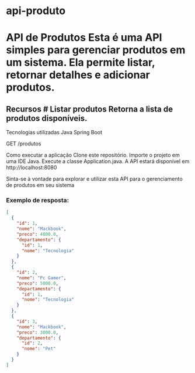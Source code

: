 # api-produto
# API de Produtos  Esta é uma API simples para gerenciar produtos em um sistema. Ela permite listar, retornar detalhes e adicionar produtos. 
## Recursos  # Listar produtos  Retorna a lista de produtos disponíveis.

Tecnologias utilizadas
Java
Spring Boot

GET /produtos

Como executar a aplicação
Clone este repositório.
Importe o projeto em uma IDE Java.
Execute a classe Application.java.
A API estará disponível em http://localhost:8080

Sinta-se à vontade para explorar e utilizar esta API para o gerenciamento de produtos em seu sistema

### Exemplo de resposta:

```json
[
  {
    "id": 1,
    "nome": "Mackbook",
    "preco": 4000.0,
    "departamento": {
      "id": 1,
      "nome": "Tecnologia"
    }
  },
  {
    "id": 2,
    "nome": "Pc Gamer",
    "preco": 5000.0,
    "departamento": {
      "id": 1,
      "nome": "Tecnologia"
    }
  },
  {
    "id": 3,
    "nome": "Mackbook",
    "preco": 3000.0,
    "departamento": {
      "id": 2,
      "nome": "Pet"
    }
  }
]
